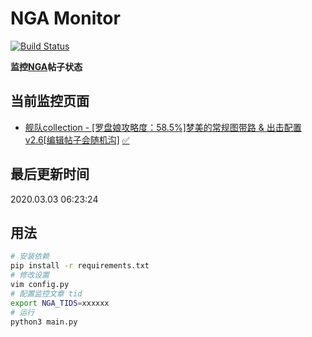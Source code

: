 # NGA Monitor

[![Build Status](https://travis-ci.org/kcwikizh/nga-monitor.svg?branch=master)](https://travis-ci.org/kcwikizh/nga-monitor)

**监控[NGA](https://bbs.nga.cn)帖子状态**

## 当前监控页面

- [舰队collection - [罗盘娘攻略度：58.5%]梦美的常规图带路 &amp; 出击配置 v2.6[编辑帖子会随机沟]](https://bbs.nga.cn/read.php?tid=16334445) [✅](16334445.md)


## 最后更新时间

2020.03.03 06:23:24

## 用法

```bash
# 安装依赖
pip install -r requirements.txt
# 修改设置
vim config.py
# 配置监控文章 tid
export NGA_TIDS=xxxxxx
# 运行
python3 main.py
```
